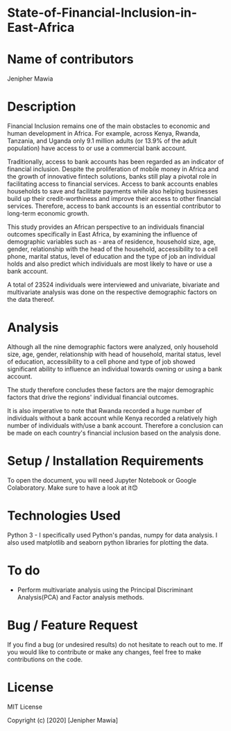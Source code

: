 # State-of-Financial-Inclusion-in-East-Africa

# Name of contributors
Jenipher Mawia


# Description
Financial Inclusion remains one of the main obstacles to economic and human development in Africa. For example, across Kenya, Rwanda, Tanzania, and Uganda only 9.1 million adults (or 13.9% of the adult population) have access to or use a commercial bank account.

Traditionally, access to bank accounts has been regarded as an indicator of financial inclusion. Despite the proliferation of mobile money in Africa and the growth of innovative fintech solutions, banks still play a pivotal role in facilitating access to financial services. Access to bank accounts enables households to save and facilitate payments while also helping businesses build up their credit-worthiness and improve their access to other financial services. Therefore, access to bank accounts is an essential contributor to long-term economic growth.

This study provides an African perspective to an individuals financial outcomes specifically in East Africa, by examining the influence of demographic variables such as - area of residence, household size, age, gender, relationship with the head of the household, accessibility to a cell phone, marital status, level of education and the type of job an individual holds and also predict which individuals are most likely to have or use a bank account. 

A total of 23524 individuals were interviewed and univariate, bivariate and multivariate analysis was done on the respective demographic factors on the data thereof.

# Analysis
Although all the nine demographic factors were analyzed, only household size, age, gender, relationship with head of household, marital status, level of education, accessibility to a cell phone and type of job showed significant ability to influence an individual towards owning or using a bank account. 

The study therefore concludes these factors are the major demographic factors that drive the regions' individual financial outcomes. 

It is also imperative to note that Rwanda recorded a huge number of individuals without a bank account while Kenya recorded a relatively high number of individuals with/use a bank account. Therefore a conclusion can be made on each country's financial inclusion based on the analysis done.

# Setup / Installation Requirements
To open the document, you will need Jupyter Notebook or Google Colaboratory. Make sure to have a look at it😊

# Technologies Used
  Python 3 - I specifically used Python's pandas, numpy for data analysis. I also used matplotlib and seaborn python libraries for plotting the data.
  
 # To do
 - Perform multivariate analysis using the Principal Discriminant Analysis(PCA) and Factor analysis methods.
 
 # Bug / Feature Request
 If you find a bug (or undesired results) do not hesitate to reach out to me. If you would like to contribute or make any changes, feel free to make contributions on the code.
 
 # License
 MIT License

Copyright (c) [2020] [Jenipher Mawia]
